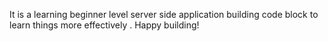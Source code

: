 It is a learning beginner level server side application building code block to learn things more effectively . Happy building!

